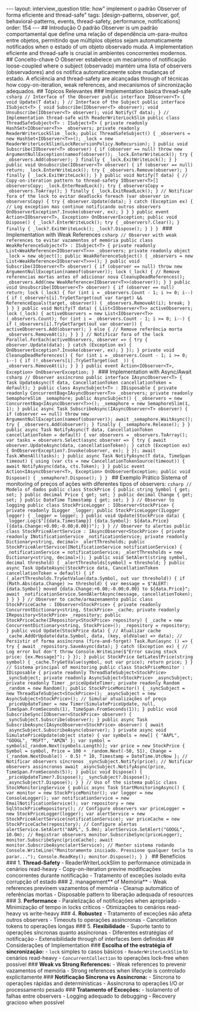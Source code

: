 --- layout: interview_question title: how" implement o padrão Observer of forma eficiente and thread-safe" tags: [design-patterns, observer, gof, behavioral-patterns, events, thread-safety, performance, notifications] order: 154 --- ## Introdução O padrão Observer is um padrão comportamental que define uma relação of dependência um-para-muitos entre objetos, permitindo que múltiplos objetos sejam automaticamente notificados when o estado of um objeto observado muda. A implementation eficiente and thread-safe is crucial in ambientes concorrentes modernos. ## Conceito-chave O Observer estabelece um mecanismo of notificação loose-coupled where o subject (observado) mantém uma lista of observers (observadores) and os notifica automaticamente sobre mudanças of estado. A eficiência and thread-safety are alcançadas through of técnicas how copy-on-iteration, weak references, and mecanismos of sincronização adequados. ## Tópicos Relevantes ### Implementation básica thread-safe ```csharp // Interface of the Observer public interface IObserver<T> { void Update(T data); } // Interface of the Subject public interface ISubject<T> { void Subscribe(IObserver<T> observer); void Unsubscribe(IObserver<T> observer); void Notify(T data); } // Implementation thread-safe with ReaderWriterLockSlim public class ThreadSafeSubject<T> : ISubject<T> { private readonly HashSet<IObserver<T>> _observers; private readonly ReaderWriterLockSlim _lock; public ThreadSafeSubject() { _observers = new HashSet<IObserver<T>>(); _lock = new ReaderWriterLockSlim(LockRecursionPolicy.NoRecursion); } public void Subscribe(IObserver<T> observer) { if (observer == null) throw new ArgumentNullException(nameof(observer)); _lock.EnterWriteLock(); try { _observers.Add(observer); } finally { _lock.ExitWriteLock(); } } public void Unsubscribe(IObserver<T> observer) { if (observer == null) return; _lock.EnterWriteLock(); try { _observers.Remove(observer); } finally { _lock.ExitWriteLock(); } } public void Notify(T data) { // Copy-on-iteration pattern to thread-safety IObserver<T>[] observersCopy; _lock.EnterReadLock(); try { observersCopy = _observers.ToArray(); } finally { _lock.ExitReadLock(); } // Notificar fora of the lock to evitar deadlocks foreach (var observer in observersCopy) { try { observer.Update(data); } catch (Exception ex) { // Log exception mas continue notificando outros observers OnObserverException?.Invoke(observer, ex); } } } public event Action<IObserver<T>, Exception> OnObserverException; public void Dispose() { _lock?.EnterWriteLock(); try { _observers?.Clear(); } finally { _lock?.ExitWriteLock(); _lock?.Dispose(); } } } ``` ### Implementation with Weak References ```csharp // Observer with weak references to evitar vazamentos of memória public class WeakReferenceSubject<T> : ISubject<T> { private readonly List<WeakReference<IObserver<T>>> _observers; private readonly object _lock = new object(); public WeakReferenceSubject() { _observers = new List<WeakReference<IObserver<T>>>(); } public void Subscribe(IObserver<T> observer) { if (observer == null) throw new ArgumentNullException(nameof(observer)); lock (_lock) { // Remove referencias mortas antes of adicionar nova CleanupDeadReferences(); _observers.Add(new WeakReference<IObserver<T>>(observer)); } } public void Unsubscribe(IObserver<T> observer) { if (observer == null) return; lock (_lock) { for (int i = _observers.Count - 1; i >= 0; i--) { if (_observers[i].TryGetTarget(out var target) && ReferenceEquals(target, observer)) { _observers.RemoveAt(i); break; } } } } public void Notify(T data) { List<IObserver<T>> activeObservers; lock (_lock) { activeObservers = new List<IObserver<T>>(_observers.Count); for (int i = _observers.Count - 1; i >= 0; i--) { if (_observers[i].TryGetTarget(out var observer)) { activeObservers.Add(observer); } else { // Remove referência morta _observers.RemoveAt(i); } } } // Notificar fora of the lock Parallel.ForEach(activeObservers, observer => { try { observer.Update(data); } catch (Exception ex) { OnObserverException?.Invoke(observer, ex); } }); } private void CleanupDeadReferences() { for (int i = _observers.Count - 1; i >= 0; i--) { if (!_observers[i].TryGetTarget(out _)) { _observers.RemoveAt(i); } } } public event Action<IObserver<T>, Exception> OnObserverException; } ``` ### Implementation with Async/Await ```csharp // Observer assíncrono public interface IAsyncObserver<T> { Task UpdateAsync(T data, CancellationToken cancellationToken = default); } public class AsyncSubject<T> : IDisposable { private readonly ConcurrentBag<IAsyncObserver<T>> _observers; private readonly SemaphoreSlim _semaphore; public AsyncSubject() { _observers = new ConcurrentBag<IAsyncObserver<T>>(); _semaphore = new SemaphoreSlim(1, 1); } public async Task SubscribeAsync(IAsyncObserver<T> observer) { if (observer == null) throw new ArgumentNullException(nameof(observer)); await _semaphore.WaitAsync(); try { _observers.Add(observer); } finally { _semaphore.Release(); } } public async Task NotifyAsync(T data, CancellationToken cancellationToken = default) { var observers = _observers.ToArray(); var tasks = observers.Select(async observer => { try { await observer.UpdateAsync(data, cancellationToken); } catch (Exception ex) { OnObserverException?.Invoke(observer, ex); } }); await Task.WhenAll(tasks); } public async Task NotifyAsync(T data, TimeSpan timeout) { using (var cts = new CancellationTokenSource(timeout)) { await NotifyAsync(data, cts.Token); } } public event Action<IAsyncObserver<T>, Exception> OnObserverException; public void Dispose() { _semaphore?.Dispose(); } } ``` ## Exemplo Prático Sistema of monitoring of preços of ações with diferentes tipos of observers: ```csharp // Modelo of dados public class StockPrice { public string Symbol { get; set; } public decimal Price { get; set; } public decimal Change { get; set; } public DateTime Timestamp { get; set; } } // Observer to logging public class StockPriceLogger : IObserver<StockPrice> { private readonly ILogger _logger; public StockPriceLogger(ILogger logger) { _logger = logger; } public void Update(StockPrice data) { _logger.Log($"[{data.Timestamp}] {data.Symbol}: ${data.Price} ({data.Change:+0.00;-0.00;0.00})"); } } // Observer to alertas public class StockPriceAlertService : IAsyncObserver<StockPrice> { private readonly INotificationService _notificationService; private readonly Dictionary<string, decimal> _alertThresholds; public StockPriceAlertService(INotificationService notificationService) { _notificationService = notificationService; _alertThresholds = new Dictionary<string, decimal>(); } public void SetAlert(string symbol, decimal threshold) { _alertThresholds[symbol] = threshold; } public async Task UpdateAsync(StockPrice data, CancellationToken cancellationToken = default) { if (_alertThresholds.TryGetValue(data.Symbol, out var threshold)) { if (Math.Abs(data.Change) >= threshold) { var message = $"ALERT: {data.Symbol} moved {data.Change:+0.00;-0.00;0.00} to ${data.Price}"; await _notificationService.SendAlertAsync(message, cancellationToken); } } } } // Observer to cache/armazenamento public class StockPriceCache : IObserver<StockPrice> { private readonly ConcurrentDictionary<string, StockPrice> _cache; private readonly IRepository<StockPrice> _repository; public StockPriceCache(IRepository<StockPrice> repository) { _cache = new ConcurrentDictionary<string, StockPrice>(); _repository = repository; } public void Update(StockPrice data) { // Atualizar cache _cache.AddOrUpdate(data.Symbol, data, (key, oldValue) => data); // Persistir of forma assíncrona (fire-and-forget) Task.Run(async () => { try { await _repository.SaveAsync(data); } catch (Exception ex) { // Log error but don't throw Console.WriteLine($"Error saving stock price: {ex.Message}"); } }); } public StockPrice GetLatestPrice(string symbol) { _cache.TryGetValue(symbol, out var price); return price; } } // Sistema principal of monitoring public class StockPriceMonitor : IDisposable { private readonly ThreadSafeSubject<StockPrice> _syncSubject; private readonly AsyncSubject<StockPrice> _asyncSubject; private readonly Timer _priceUpdateTimer; private readonly Random _random = new Random(); public StockPriceMonitor() { _syncSubject = new ThreadSafeSubject<StockPrice>(); _asyncSubject = new AsyncSubject<StockPrice>(); // Simular atualizações of preço _priceUpdateTimer = new Timer(SimulatePriceUpdate, null, TimeSpan.FromSeconds(1), TimeSpan.FromSeconds(1)); } public void SubscribeSync(IObserver<StockPrice> observer) { _syncSubject.Subscribe(observer); } public async Task SubscribeAsync(IAsyncObserver<StockPrice> observer) { await _asyncSubject.SubscribeAsync(observer); } private async void SimulatePriceUpdate(object state) { var symbols = new[] { "AAPL", "GOOGL", "MSFT", "AMZN" }; var symbol = symbols[_random.Next(symbols.Length)]; var price = new StockPrice { Symbol = symbol, Price = 100 + _random.Next(-50, 51), Change = (_random.NextDouble() - 0.5) * 10, Timestamp = DateTime.UtcNow }; // Notificar observers síncronos _syncSubject.Notify(price); // Notificar observers assíncronos await _asyncSubject.NotifyAsync(price, TimeSpan.FromSeconds(5)); } public void Dispose() { _priceUpdateTimer?.Dispose(); _syncSubject?.Dispose(); _asyncSubject?.Dispose(); } } // Uso of the sistema public class StockMonitoringService { public async Task StartMonitoringAsync() { var monitor = new StockPriceMonitor(); var logger = new ConsoleLogger(); var notificationService = new EmailNotificationService(); var repository = new SqlStockPriceRepository(); // Configure observers var priceLogger = new StockPriceLogger(logger); var alertService = new StockPriceAlertService(notificationService); var priceCache = new StockPriceCache(repository); // Configure alertas alertService.SetAlert("AAPL", 5.0m); alertService.SetAlert("GOOGL", 10.0m); // Registrar observers monitor.SubscribeSync(priceLogger); monitor.SubscribeSync(priceCache); await monitor.SubscribeAsync(alertService); // Manter sistema rodando Console.WriteLine("Monitoramento iniciado. Pressione qualquer tecla to parar..."); Console.ReadKey(); monitor.Dispose(); } } ``` ## Benefícios ### 1. **Thread-Safety** - ReaderWriterLockSlim to performance otimizada in cenários read-heavy - Copy-on-iteration previne modificações concorrentes durante notificação - Tratamento of exceções isolado evita corrupção of estado ### 2. management** of Memória** - Weak references previnem vazamentos of memória - Cleanup automático of referências mortas - Disposable pattern to liberação adequada of resources ### 3. **Performance** - Paralelização of notificações when apropriado - Minimização of tempo in locks críticos - Otimizações to cenários read-heavy vs write-heavy ### 4. **Robustez** - Tratamento of exceções não afeta outros observers - Timeouts to operações assíncronas - Cancellation tokens to operações longas ### 5. **Flexibilidade** - Suporte tanto to operações síncronas quanto assíncronas - Diferentes estratégias of notificação - Extensibilidade through of interfaces bem definidas ## Considerações of Implementation ### **Escolha of the estratégia of sincronização:** - `lock` simples to casos básicos - `ReaderWriterLockSlim` to cenários read-heavy - `ConcurrentCollection` to operações lock-free when possível ### **Weak vs Strong References:** - Weak references to prevenir vazamentos of memória - Strong references when lifecycle is controlado explicitamente ### **Notificação Síncrona vs Assíncrona:** - Síncrona to operações rápidas and determinísticas - Assíncrona to operações I/O or processamento pesado ### **Tratamento of Exceções:** - Isolamento of falhas entre observers - Logging adequado to debugging - Recovery gracioso when possível